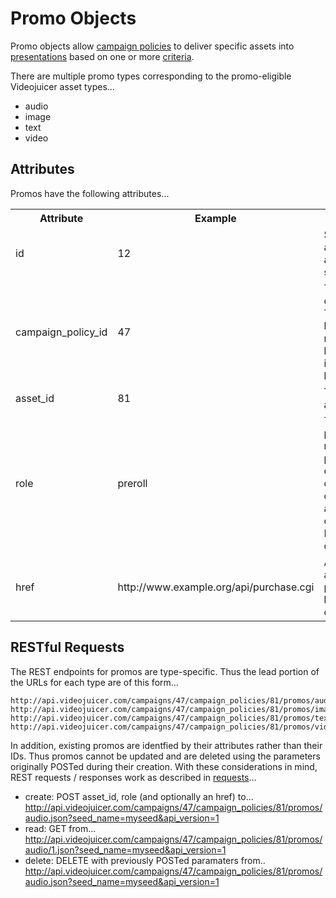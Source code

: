 Promo Objects
=============

Promo objects allow [campaign policies][campaign_policies] to deliver specific assets into [presentations][presentations] based on one or more [criteria][criteria]. 

[campaign_policies]: objects/campaign_policy.html
[criteria]: objects/criterion.html
[presentations]: objects/presentation.html

There are multiple promo types corresponding to the promo-eligible Videojuicer asset types...

* audio
* image
* text
* video

Attributes
----------

Promos have the following attributes...

<table>
	<tr>
		<th>Attribute</th>
		<th>Example</th>
		<th>Notes</th>
	</tr>
	<tr>
		<td>id</td>
		<td>12</td>
		<td>System-assigned auto-ID. This attribute cannot be set/updated.</td>
	</tr>
	<tr>
		<td>campaign_policy_id</td>
		<td>47</td>
		<td>The ID of the parent campaign policy. This attribute cannot be set/updated but is rather set implicitly by the requests listed in 'RESTful Requests' below.</td>
	</tr>
	<tr>
		<td>asset_id</td>
		<td>81</td>
		<td>The ID of the associated asset.</td>
	</tr>
	<tr>
		<td>role</td>
		<td>preroll</td>
		<td>The role of the promo. The standard roles are: preroll, postroll, overlay_top_left, overlay_top_right, overlay_bottom_left and overlay_bottom_right. Maximum length 255 characters.</td>
	</tr>
	<tr>
		<td>href</td>
		<td>http://www.example.org/api/purchase.cgi</td>
		<td>A click-through URL associated with the promo. Maximum length 255 characters.</td>
	</tr>
</table>

RESTful Requests
----------------

The REST endpoints for promos are type-specific. Thus the lead portion of the URLs for each type are of this form...

	http://api.videojuicer.com/campaigns/47/campaign_policies/81/promos/audio
	http://api.videojuicer.com/campaigns/47/campaign_policies/81/promos/image
	http://api.videojuicer.com/campaigns/47/campaign_policies/81/promos/text
	http://api.videojuicer.com/campaigns/47/campaign_policies/81/promos/video

In addition, existing promos are identfied by their attributes rather than their IDs. Thus promos cannot be updated and are deleted using the parameters originally POSTed during their creation. With these considerations in mind, REST requests / responses work as described in [requests][requests]...

* create: POST asset_id, role (and optionally an href) to...
	http://api.videojuicer.com/campaigns/47/campaign_policies/81/promos/audio.json?seed_name=myseed&api_version=1
* read: GET from...
	http://api.videojuicer.com/campaigns/47/campaign_policies/81/promos/audio/1.json?seed_name=myseed&api_version=1
* delete: DELETE with previously POSTed paramaters from..
	http://api.videojuicer.com/campaigns/47/campaign_policies/81/promos/audio.json?seed_name=myseed&api_version=1

[requests]: requests.html
